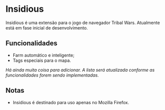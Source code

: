 # Insidious
Insidious é uma extensão para o jogo de navegador Tribal Wars. Atualmente está em fase inicial de desenvolvimento.

## Funcionalidades
- Farm automático e inteligente;
- Tags especiais para o mapa.

*Há ainda muita coisa para adicionar. A lista será atualizada conforme as funcionalidades forem sendo implementadas.*

## Notas
- Insidious é destinado para uso apenas no Mozilla Firefox.
